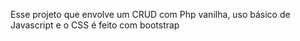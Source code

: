 Esse projeto que envolve um CRUD com Php vanilha, uso básico de Javascript e o CSS é feito com bootstrap
